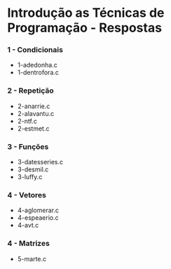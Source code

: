 # Introdução as Técnicas de Programação - Respostas

### 1 - Condicionais
* 1-adedonha.c
* 1-dentrofora.c

### 2 - Repetição
* 2-anarrie.c
* 2-alavantu.c
* 2-ntf.c
* 2-estmet.c

### 3 - Funções
* 3-datesseries.c
* 3-desmil.c
* 3-luffy.c

### 4 - Vetores
* 4-aglomerar.c
* 4-espeaerio.c
* 4-avt.c

### 4 - Matrizes
* 5-marte.c
